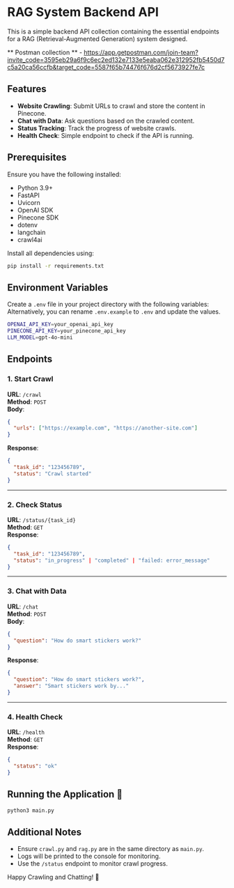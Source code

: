 # RAG System Backend API 

This is a simple backend API collection containing the essential endpoints for a RAG (Retrieval-Augmented Generation) system designed.

** Postman collection ** - https://app.getpostman.com/join-team?invite_code=3595eb29a6f9c6ec2ed132e7133e5eaba062e312952fb5450d7c5a20ca56ccfb&target_code=5587f65b74476f676d2cf5673927fe7c


## Features
- **Website Crawling**: Submit URLs to crawl and store the content in Pinecone.
- **Chat with Data**: Ask questions based on the crawled content.
- **Status Tracking**: Track the progress of website crawls.
- **Health Check**: Simple endpoint to check if the API is running.

## Prerequisites
Ensure you have the following installed:
- Python 3.9+
- FastAPI
- Uvicorn
- OpenAI SDK
- Pinecone SDK
- dotenv
- langchain
- crawl4ai

Install all dependencies using:
```bash
pip install -r requirements.txt
```

## Environment Variables
Create a `.env` file in your project directory with the following variables:
Alternatively, you can rename `.env.example` to `.env` and update the values.

```bash
OPENAI_API_KEY=your_openai_api_key
PINECONE_API_KEY=your_pinecone_api_key
LLM_MODEL=gpt-4o-mini
```

## Endpoints

### 1. Start Crawl
**URL**: `/crawl`  
**Method**: `POST`  
**Body**:  
```json
{
  "urls": ["https://example.com", "https://another-site.com"]
}
```
**Response**:  
```json
{
  "task_id": "123456789",
  "status": "Crawl started"
}
```

---

### 2. Check Status
**URL**: `/status/{task_id}`  
**Method**: `GET`  
**Response**:  
```json
{
  "task_id": "123456789",
  "status": "in_progress" | "completed" | "failed: error_message"
}
```

---

### 3. Chat with Data
**URL**: `/chat`  
**Method**: `POST`  
**Body**:  
```json
{
  "question": "How do smart stickers work?"
}
```
**Response**:  
```json
{
  "question": "How do smart stickers work?",
  "answer": "Smart stickers work by..."
}
```

---

### 4. Health Check
**URL**: `/health`  
**Method**: `GET`  
**Response**:  
```json
{
  "status": "ok"
}
```

## Running the Application 🚀
```bash
python3 main.py
```

## Additional Notes
- Ensure `crawl.py` and `rag.py` are in the same directory as `main.py`.
- Logs will be printed to the console for monitoring.
- Use the `/status` endpoint to monitor crawl progress.

Happy Crawling and Chatting! 🤩

